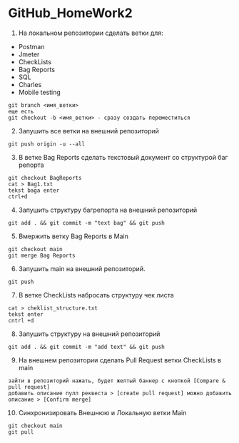 # GitHub_HomeWork2
1. На локальном репозитории сделать ветки для:
- Postman
- Jmeter
- CheckLists
- Bag Reports
- SQL
- Charles
- Mobile testing
```
git branch <имя_ветки>  
еще есть
git checkout -b <имя_ветки> - сразу создать переместиться
```
2. Запушить все ветки на внешний репозиторий  
```
git push origin -u --all
```
3. В ветке Bag Reports сделать текстовый документ со структурой баг репорта
```
git checkout BagReports 
cat > Bag1.txt 
tekst baga enter 
ctrl+d
```
4. Запушить структуру багрепорта на внешний репозиторий
```
git add . && git commit -m "text bag" && git push
```
5. Вмержить ветку Bag Reports в Main
```
git checkout main
git merge Bag Reports
```
6. Запушить main на внешний репозиторий.
```
git push
```
7. В ветке CheckLists набросать структуру чек листа
```
cat > cheklist_structure.txt 
tekst enter 
cntrl +d
```
8. Запушить структуру на внешний репозиторий
```
git add . && git commit -m "add text" && git push
```
9. На внешнем репозитории сделать Pull Request ветки CheckLists в main
```
зайти в репозиторий нажать, будет желтый баннер с кнопкой [Compare & pull request] 
добавить описание пулл реквеста > [create pull request] можно добавить описание > [Confirm merge]
```
10. Синхронизировать Внешнюю и Локальную ветки Main
```
git checkout main 
git pull
```
